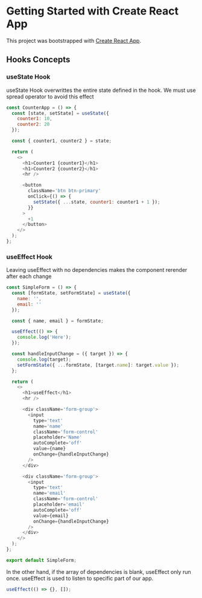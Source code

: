 # Getting Started with Create React App

This project was bootstrapped with [Create React App](https://github.com/facebook/create-react-app).

## Hooks Concepts

### useState Hook

useState Hook overwrittes the entire state defined in the hook. We must use spread operator to avoid this effect

```javascript
const CounterApp = () => {
  const [state, setState] = useState({
    counter1: 10,
    counter2: 20
  });

  const { counter1, counter2 } = state;

  return (
    <>
      <h1>Counter1 {counter1}</h1>
      <h1>Counter2 {counter2}</h1>
      <hr />

      <button
        className='btn btn-primary'
        onClick={() => {
          setState({ ...state, counter1: counter1 + 1 });
        }}
      >
        +1
      </button>
    </>
  );
};
```

### useEffect Hook

Leaving useEffect with no dependencies makes the component rerender after each change

```javascript
const SimpleForm = () => {
  const [formState, setFormState] = useState({
    name: '',
    email: ''
  });

  const { name, email } = formState;

  useEffect(() => {
    console.log('Here');
  });

  const handleInputChange = ({ target }) => {
    console.log(target);
    setFormState({ ...formState, [target.name]: target.value });
  };

  return (
    <>
      <h1>useEffect</h1>
      <hr />

      <div className='form-group'>
        <input
          type='text'
          name='name'
          className='form-control'
          placeholder='Name'
          autoComplete='off'
          value={name}
          onChange={handleInputChange}
        />
      </div>

      <div className='form-group'>
        <input
          type='text'
          name='email'
          className='form-control'
          placeholder='email'
          autoComplete='off'
          value={email}
          onChange={handleInputChange}
        />
      </div>
    </>
  );
};

export default SimpleForm;
```

In the other hand, if the array of dependencies is blank, useEffect only run once. useEffect is used to listen to specific part of our app.

```javascript
useEffect(() => {}, []);
```
